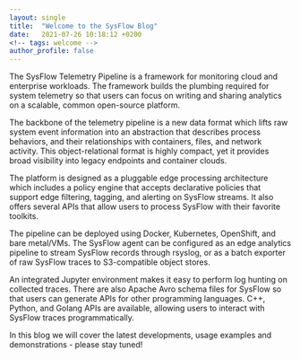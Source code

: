 ```yaml
---
layout: single
title:  "Welcome to the SysFlow Blog"
date:   2021-07-26 10:18:12 +0200
<!-- tags: welcome -->
author_profile: false
---
```


The SysFlow Telemetry Pipeline is a framework for monitoring cloud and enterprise workloads. The framework builds the plumbing required for system telemetry so that users can focus on writing and sharing analytics on a scalable, common open-source platform.

The backbone of the telemetry pipeline is a new data format which lifts raw system event information into an abstraction that describes process behaviors, and their relationships with containers, files, and network activity. This object-relational format is highly compact, yet it provides broad visibility into legacy endpoints and container clouds.

The platform is designed as a pluggable edge processing architecture which includes a policy engine that accepts declarative policies that support edge filtering, tagging, and alerting on SysFlow streams. It also offers several APIs that allow users to process SysFlow with their favorite toolkits.

The pipeline can be deployed using Docker, Kubernetes, OpenShift, and bare metal/VMs. The SysFlow agent can be configured as an edge analytics pipeline to stream SysFlow records through rsyslog, or as a batch exporter of raw SysFlow traces to S3-compatible object stores.

An integrated Jupyter environment makes it easy to perform log hunting on collected traces. There are also Apache Avro schema files for SysFlow so that users can generate APIs for other programming languages. C++, Python, and Golang APIs are available, allowing users to interact with SysFlow traces programmatically.

In this blog we will cover the latest developments, usage examples and demonstrations - please stay tuned!
